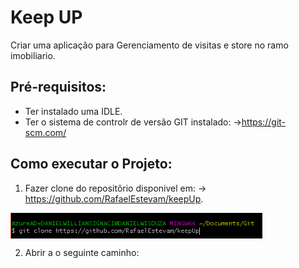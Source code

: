 # Keep UP   

Criar uma aplicação para Gerenciamento de visitas e store no ramo imobiliario.

## Pré-requisitos:
- Ter instalado uma IDLE.
- Ter o sistema de controlr de versão GIT instalado: ->https://git-scm.com/

## Como executar o Projeto:
1. Fazer clone do repositôrio disponivel em: ->
https://github.com/RafaelEstevam/keepUp.

<img align="center" src="image/comand.jpg" alt="Imagem" width="80%"/>

2. Abrir a o seguinte caminho:


